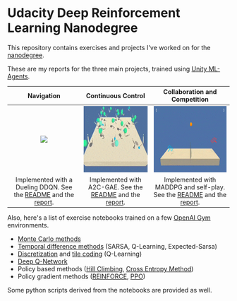 # Udacity Deep Reinforcement Learning Nanodegree

This repository contains exercises and projects I've worked on for the [nanodegree](https://github.com/udacity/deep-reinforcement-learning).

These are my reports for the three main projects, trained using [Unity ML-Agents](https://github.com/Unity-Technologies/ml-agents).

| Navigation | Continuous Control | Collaboration and Competition |
|:---------------------------------:|:------------------:|:-----------------------------:|
| <img src="p1-navigation/imgs/gif_2.gif" height=150> | <img src="p2-continuous-control/imgs/gif.gif" height=150> | <img src="p3-collab-compet/imgs/gif.gif" height=150> |
| Implemented with a Dueling DDQN. See the [README](p1-navigation/README.md) and the [report](p1-navigation/Report.ipynb). | Implemented with A2C-GAE. See the [README](p2-continuous-control/README.md) and the [report](p2-continuous-control/Report.ipynb). | Implemented with MADDPG and self-play. See the [README](p3-collab-compet/README.md) and the [report](p3-collab-compet/Report.ipynb). |

Also, here's a list of exercise notebooks trained on a few [OpenAI Gym](https://github.com/openai/gym) environments.

- [Monte Carlo methods](monte-carlo/Monte_Carlo.ipynb)
- [Temporal difference methods](temporal-difference/Temporal_Difference.ipynb) (SARSA, Q-Learning, Expected-Sarsa)
- [Discretization](discretization/Discretization.ipynb) and [tile coding](discretization/Tile_Coding.ipynb) (Q-Learning)
- [Deep Q-Network](deep-q-network/Deep_Q_Network.ipynb)
- Policy based methods ([Hill Climbing](hill-climbing/Hill_Climbing.ipynb), [Cross Entropy Method](cross-entropy-method/CEM.ipynb))
- Policy gradient methods ([REINFORCE](policy-gradient/pong-REINFORCE.ipynb), [PPO](policy-gradient/pong-PPO.ipynb))

Some python scripts derived from the notebooks are provided as well.
